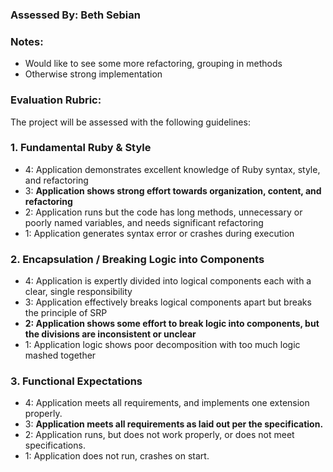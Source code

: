 ### Assessed By: Beth Sebian

### Notes: 
* Would like to see some more refactoring, grouping in methods
* Otherwise strong implementation


### Evaluation Rubric:

The project will be assessed with the following guidelines:

### 1. Fundamental Ruby & Style

* 4:  Application demonstrates excellent knowledge of Ruby syntax, style, and refactoring
* 3:  **Application shows strong effort towards organization, content, and refactoring**
* 2:  Application runs but the code has long methods, unnecessary or poorly named variables, and needs significant refactoring
* 1:  Application generates syntax error or crashes during execution

### 2. Encapsulation / Breaking Logic into Components

* 4: Application is expertly divided into logical components each with a clear, single responsibility
* 3: Application effectively breaks logical components apart but breaks the principle of SRP
* **2: Application shows some effort to break logic into components, but the divisions are inconsistent or unclear**
* 1: Application logic shows poor decomposition with too much logic mashed together

### 3. Functional Expectations

* 4: Application meets all requirements, and implements one extension properly.
* 3: **Application meets all requirements as laid out per the specification.**
* 2: Application runs, but does not work properly, or does not meet specifications.
* 1: Application does not run, crashes on start.
